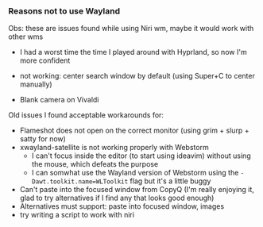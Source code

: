 ### Reasons not to use Wayland

Obs: these are issues found while using Niri wm, maybe it would work with other wms
  - I had a worst time the time I played around with Hyprland, so now I'm more confident

- not working: center search window by default (using Super+C to center manually)
- Blank camera on Vivaldi

Old issues I found acceptable workarounds for:
- Flameshot does not open on the correct monitor (using grim + slurp + satty for now)
- xwayland-satellite is not working properly with Webstorm
  - I can't focus inside the editor (to start using ideavim) without using the
  mouse, which defeats the purpose
  - I can somwhat use the Wayland version of Webstorm using the `-Dawt.toolkit.name=WLToolkit` flag but it's a little buggy
- Can't paste into the focused window from CopyQ (I'm really enjoying it, glad to try alternatives if I find any that looks good enough)
- Alternatives must support: paste into focused window, images
- try writing a script to work with niri

